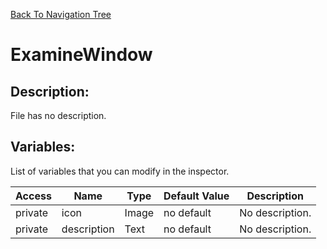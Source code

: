 [Back To Navigation Tree](https://wesleywh.github.io/githubpages/docs/navigation.html)
# ExamineWindow

## Description:
File has no description.

## Variables:
List of variables that you can modify in the inspector.

|Access|Name|Type|Default Value|Description|
|---|---|---|---|---|
|private|icon|Image|no default|No description.|
|private|description|Text|no default|No description.|
